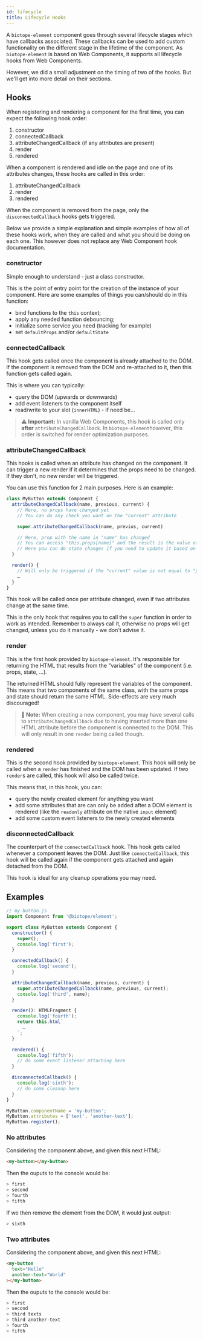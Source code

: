 ```yaml
---
id: lifecycle
title: Lifecycle Hooks
---
```


A `biotope-element` component goes through several lifecycle stages which have callbacks associated.
These callbacks can be used to add custom functionality on the different stage in the lifetime of
the component. As `biotope-element` is based on Web Components, it supports all lifecycle hooks from
Web Components.

However, we did a small adjustment on the timing of two of the hooks. But we'll get into more detail
on their sections.

## Hooks
When registering and rendering a component for the first time, you can expect the following hook
order:
  1. constructor
  2. connectedCallback
  3. attributeChangedCallback (if any attributes are present)
  4. render
  5. rendered

When a component is rendered and idle on the page and one of its attributes changes, these hooks are
called in this order:
  1. attributeChangedCallback
  2. render
  3. rendered

When the component is removed from the page, only the `disconnectedCallback` hooks gets triggered.

Below we provide a simple explanation and simple examples of how all of these hooks work, when they
are called and what you should be doing on each one. This however does not replace any Web Component
hook documentation.

### constructor
Simple enough to understand - just a class constructor.

This is the point of entry point for the creation of the instance of your component. Here are some
examples of things you can/should do in this function:
  - bind functions to the `this` context;
  - apply any needed function debouncing;
  - initialize some service you need (tracking for example)
  - set `defaultProps` and/or `defaultState`

### connectedCallback
This hook gets called once the component is already attached to the DOM. If the component is removed
from the DOM and re-attached to it, then this function gets called again.

This is where you can typically:
  - query the DOM (upwards or downwards)
  - add event listeners to the component itself
  - read/write to your slot (`innerHTML`) - if need be…

> __⚠️ Important:__ In vanilla Web Components, this hook is called only **after** `attributeChangedCallback`.
In `biotope-element`however, this order is switched for render optimization purposes.

### attributeChangedCallback
This hooks is called when an attribute has changed on the component. It can trigger a new render if
it determines that the props need to be changed. If they don't, no new render will be triggered.

You can use this function for 2 main purposes. Here is an example:

```javascript
class MyButton extends Component {
  attributeChangedCallback(name, previous, current) {
    // Here, no props have changed yet
    // You can do any check you want on the "current" attribute

    super.attributeChangedCallback(name, previus, current)

    // Here, prop with the name in "name" has changed
    // You can access "this.props[name]" and the result is the value of "current"
    // Here you can do state changes if you need to update it based on the new prop
  }

  render() {
    // Will only be triggered if the "current" value is not equal to "previous"
    …
  }
}
```

This hook will be called once per attribute changed, even if two attributes change at the same time.

This is the only hook that requires you to call the `super` function in order to work as intended.
Remember to always call it, otherwise no props will get changed, unless you do it manually - we
don't advise it.

### render
This is the first hook provided by `biotope-element`. It's responsible for returning the HTML that
results from the "variables" of the component (i.e. props, state, ...).

The returned HTML should fully represent the variables of the component. This means that two
components of the same class, with the same props and state should return the same HTML.
Side-effects are very much discouraged!

> __📝 Note:__ When creating a new component, you may have several calls to `attributeChangedCallback`
due to having inserted more than one HTML attribute before the component is connected to the DOM.
This will only result in one `render` being called though.

### rendered
This is the second hook provided by `biotope-element`. This hook will only be called when a `render`
has finished and the DOM has been updated. If two `render`s are called, this hook will also be
called twice.

This means that, in this hook, you can:
  - query the newly created element for anything you want
  - add some attributes that are can only be added after a DOM element is rendered (like the
`readonly` attribute on the native `input` element)
  - add some custom event listeners to the newly created elements

### disconnectedCallback
The counterpart of the `connectedCallback` hook. This hook gets called whenever a component leaves
the DOM. Just like `connectedCallback`, this hook will be called again if the component gets
attached and again detached from the DOM.

This hook is ideal for any cleanup operations you may need.

## Examples
```javascript
// my-button.js
import Component from '@biotope/element';

export class MyButton extends Component {
  constructor() {
    super();
    console.log('first');
  }

  connectedCallback() {
    console.log('second');
  }

  attributeChangedCallback(name, previous, current) {
    super.attributeChangedCallback(name, previous, current);
    console.log('third', name);
  }

  render(): HTMLFragment {
    console.log('fourth');
    return this.html`
      …
    `;
  }

  rendered() {
    console.log('fifth');
    // do some event listener attaching here
  }

  disconnectedCallback() {
    console.log('sixth');
    // do some cleanup here
  }
}

MyButton.componentName = 'my-button';
MyButton.attributes = ['text', 'another-text'];
MyButton.register();
```

### No attributes
Considering the component above, and given this next HTML:

```html
<my-button></my-button>
```

Then the ouputs to the console would be:

```bash
> first
> second
> fourth
> fifth
```

If we then remove the element from the DOM, it would just output:

```bash
> sixth
```

### Two attributes
Considering the component above, and given this next HTML:

```html
<my-button
  text="Hello"
  another-text="World"
></my-button>
```

Then the ouputs to the console would be:

```bash
> first
> second
> third texts
> third another-text
> fourth
> fifth
```
